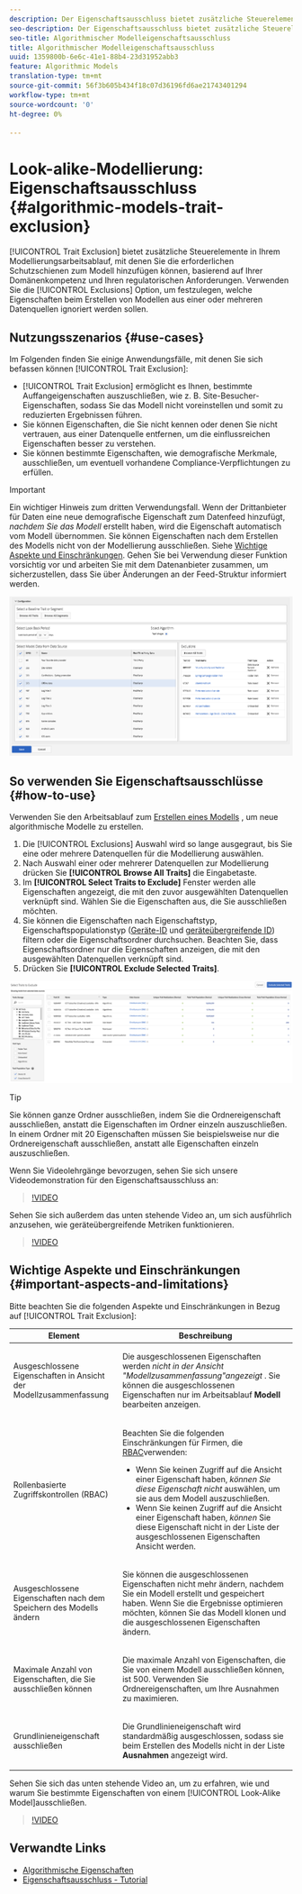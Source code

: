 ```yaml
---
description: Der Eigenschaftsausschluss bietet zusätzliche Steuerelemente in Ihrem Modellarbeitsablauf, mit denen Sie die erforderlichen Schutzleisten zum Modell hinzufügen können, basierend auf Ihrer Domänenkompetenz und Ihren regulatorischen Anforderungen. Verwenden Sie die Option "Ausnahmen", um festzulegen, welche Eigenschaften beim Erstellen von Modellen aus einer oder mehreren Datenquellen ignoriert werden sollen.
seo-description: Der Eigenschaftsausschluss bietet zusätzliche Steuerelemente in Ihrem Modellarbeitsablauf, mit denen Sie die erforderlichen Schutzleisten zum Modell hinzufügen können, basierend auf Ihrer Domänenkompetenz und Ihren regulatorischen Anforderungen. Verwenden Sie die Option "Ausnahmen", um festzulegen, welche Eigenschaften beim Erstellen von Modellen aus einer oder mehreren Datenquellen ignoriert werden sollen.
seo-title: Algorithmischer Modelleigenschaftsausschluss
title: Algorithmischer Modelleigenschaftsausschluss
uuid: 1359800b-6e6c-41e1-88b4-23d31952abb3
feature: Algorithmic Models
translation-type: tm+mt
source-git-commit: 56f3b605b434f18c07d36196fd6ae21743401294
workflow-type: tm+mt
source-wordcount: '0'
ht-degree: 0%

---
```



# Look-alike-Modellierung: Eigenschaftsausschluss {#algorithmic-models-trait-exclusion}

[!UICONTROL Trait Exclusion] bietet zusätzliche Steuerelemente in Ihrem Modellierungsarbeitsablauf, mit denen Sie die erforderlichen Schutzschienen zum Modell hinzufügen können, basierend auf Ihrer Domänenkompetenz und Ihren regulatorischen Anforderungen. Verwenden Sie die [!UICONTROL Exclusions] Option, um festzulegen, welche Eigenschaften beim Erstellen von Modellen aus einer oder mehreren Datenquellen ignoriert werden sollen.

## Nutzungsszenarios {#use-cases}

Im Folgenden finden Sie einige Anwendungsfälle, mit denen Sie sich befassen können [!UICONTROL Trait Exclusion]:

* [!UICONTROL Trait Exclusion] ermöglicht es Ihnen, bestimmte Auffangeigenschaften auszuschließen, wie z. B. Site-Besucher-Eigenschaften, sodass Sie das Modell nicht voreinstellen und somit zu reduzierten Ergebnissen führen.
* Sie können Eigenschaften, die Sie nicht kennen oder denen Sie nicht vertrauen, aus einer Datenquelle entfernen, um die einflussreichen Eigenschaften besser zu verstehen.
* Sie können bestimmte Eigenschaften, wie demografische Merkmale, ausschließen, um eventuell vorhandene Compliance-Verpflichtungen zu erfüllen.

>[!IMPORTANT]
>
>Ein wichtiger Hinweis zum dritten Verwendungsfall. Wenn der Drittanbieter für Daten eine neue demografische Eigenschaft zum Datenfeed hinzufügt, *nachdem Sie das Modell* erstellt haben, wird die Eigenschaft automatisch vom Modell übernommen. Sie können Eigenschaften nach dem Erstellen des Modells nicht von der Modellierung ausschließen. Siehe [Wichtige Aspekte und Einschränkungen](../../features/algorithmic-models/trait-exclusion-algo-models.md#important-aspects-and-limitations). Gehen Sie bei Verwendung dieser Funktion vorsichtig vor und arbeiten Sie mit dem Datenanbieter zusammen, um sicherzustellen, dass Sie über Änderungen an der Feed-Struktur informiert werden.

![](assets/lam_exclude_traits.png)

## So verwenden Sie Eigenschaftsausschlüsse {#how-to-use}

Verwenden Sie den Arbeitsablauf zum [Erstellen eines Modells](../../features/algorithmic-models/create-model.md#build-model) , um neue algorithmische Modelle zu erstellen.

1. Die [!UICONTROL Exclusions] Auswahl wird so lange ausgegraut, bis Sie eine oder mehrere Datenquellen für die Modellierung auswählen.
2. Nach Auswahl einer oder mehrerer Datenquellen zur Modellierung drücken Sie **[!UICONTROL Browse All Traits]** die Eingabetaste.
3. Im **[!UICONTROL Select Traits to Exclude]** Fenster werden alle Eigenschaften angezeigt, die mit den zuvor ausgewählten Datenquellen verknüpft sind. Wählen Sie die Eigenschaften aus, die Sie ausschließen möchten.
4. Sie können die Eigenschaften nach Eigenschaftstyp, Eigenschaftspopulationstyp ([Geräte-ID](../../reference/ids-in-aam.md) und [geräteübergreifende ID](../../reference/ids-in-aam.md)) filtern oder die Eigenschaftsordner durchsuchen. Beachten Sie, dass Eigenschaftsordner nur die Eigenschaften anzeigen, die mit den ausgewählten Datenquellen verknüpft sind.
5. Drücken Sie **[!UICONTROL Exclude Selected Traits]**.

![Eigenschaftenausschlüsse](assets/trait-exclusions-browse-traits.png)

>[!TIP]
>
>Sie können ganze Ordner ausschließen, indem Sie die Ordnereigenschaft ausschließen, anstatt die Eigenschaften im Ordner einzeln auszuschließen. In einem Ordner mit 20 Eigenschaften müssen Sie beispielsweise nur die Ordnereigenschaft ausschließen, anstatt alle Eigenschaften einzeln auszuschließen.

Wenn Sie Videolehrgänge bevorzugen, sehen Sie sich unsere Videodemonstration für den Eigenschaftsausschluss an:

>[!VIDEO](https://video.tv.adobe.com/v/25569/?quality=12)

Sehen Sie sich außerdem das unten stehende Video an, um sich ausführlich anzusehen, wie geräteübergreifende Metriken funktionieren.

>[!VIDEO](https://video.tv.adobe.com/v/33445/?quality=12)

## Wichtige Aspekte und Einschränkungen {#important-aspects-and-limitations}

Bitte beachten Sie die folgenden Aspekte und Einschränkungen in Bezug auf [!UICONTROL Trait Exclusion]:

<table id="table_BA5C3545BC9E4717BD567B00C803AA53"> 
 <thead> 
  <tr> 
   <th colname="col1" class="entry"> Element </th> 
   <th colname="col2" class="entry"> Beschreibung </th>
  </tr> 
 </thead>
 <tbody> 
  <tr> 
   <td colname="col1"> <p>Ausgeschlossene Eigenschaften in Ansicht der Modellzusammenfassung </p> </td>
   <td colname="col2"> <p>Die ausgeschlossenen Eigenschaften werden <i>nicht in der Ansicht "Modellzusammenfassung"angezeigt</i> . Sie können die ausgeschlossenen Eigenschaften nur im Arbeitsablauf <b><span class="uicontrol"> Modell</span></b> bearbeiten anzeigen. </p> </td>
  </tr> 
  <tr> 
   <td colname="col1"> <p>Rollenbasierte Zugriffskontrollen (RBAC) </p> </td>
   <td colname="col2"> <p>Beachten Sie die folgenden Einschränkungen für Firmen, die <a href="../../features/administration/administration-overview.md#administration"> RBAC</a>verwenden: </p> <p>
     <ul id="ul_38A4056C235B428C822EA4A353893786"> 
      <li id="li_2624FB35581F4807B8530910D63FFDBF">Wenn Sie keinen Zugriff auf die Ansicht einer Eigenschaft haben, <i>können Sie diese Eigenschaft nicht</i> auswählen, um sie aus dem Modell auszuschließen. </li>
      <li id="li_3FD7A12AAAA8462EA84A760C05F20379">Wenn Sie keinen Zugriff auf die Ansicht einer Eigenschaft haben, <i>können</i> Sie diese Eigenschaft nicht in der Liste der ausgeschlossenen Eigenschaften Ansicht werden. </li>
     </ul> </p> </td>
  </tr> 
  <tr> 
   <td colname="col1"> <p>Ausgeschlossene Eigenschaften nach dem Speichern des Modells ändern </p> </td>
   <td colname="col2"> <p>Sie können die ausgeschlossenen Eigenschaften nicht mehr ändern, nachdem Sie ein Modell erstellt und gespeichert haben. Wenn Sie die Ergebnisse optimieren möchten, können Sie das Modell klonen und die ausgeschlossenen Eigenschaften ändern. </p> </td>
  </tr> 
  <tr> 
   <td colname="col1"> <p>Maximale Anzahl von Eigenschaften, die Sie ausschließen können </p> </td>
   <td colname="col2"> <p>Die maximale Anzahl von Eigenschaften, die Sie von einem Modell ausschließen können, ist 500. Verwenden Sie Ordnereigenschaften, um Ihre Ausnahmen zu maximieren. </p> </td>
  </tr> 
  <tr> 
   <td colname="col1"> <p>Grundlinieneigenschaft ausschließen </p> </td>
   <td colname="col2"> <p>Die Grundlinieneigenschaft wird standardmäßig ausgeschlossen, sodass sie beim Erstellen des Modells nicht in der Liste <b><span class="uicontrol"> Ausnahmen</span></b> angezeigt wird. </p> </td>
  </tr>
 </tbody>
</table>

Sehen Sie sich das unten stehende Video an, um zu erfahren, wie und warum Sie bestimmte Eigenschaften von einem [!UICONTROL Look-Alike Model]ausschließen.

>[!VIDEO](https://video.tv.adobe.com/v/25569/)

## Verwandte Links

* [Algorithmische Eigenschaften](/help/using/features/algorithmic-models/understanding-models.md)
* [Eigenschaftsausschluss - Tutorial](https://helpx.adobe.com/audience-manager/kt/using/excluding-traits-look-alike-model-feature-video-use.html)
